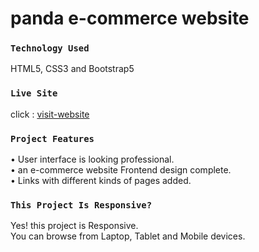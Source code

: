 # panda e-commerce website

### `Technology Used`

HTML5, CSS3 and Bootstrap5

### `Live Site`

click : [visit-website](https://samiul-sheikh.github.io/panda-e-commerce-bootstrap/)

### `Project Features`
• User interface is looking professional.\
• an e-commerce website Frontend design complete.\
• Links with different kinds of pages added.

### `This Project Is Responsive?`

Yes! this project is Responsive. \
You can browse from Laptop, Tablet and Mobile devices.